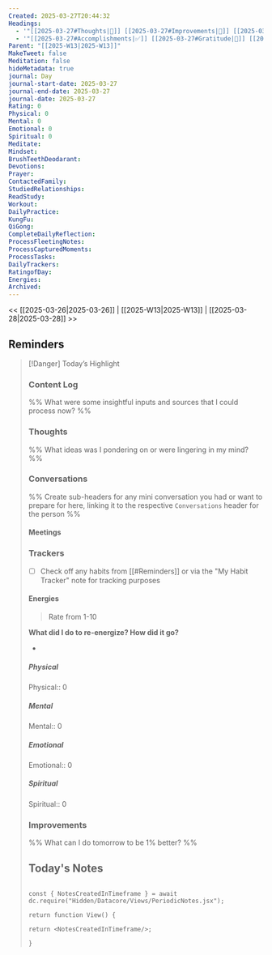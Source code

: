 ```yaml
---
Created: 2025-03-27T20:44:32
Headings:
  - '"[[2025-03-27#Thoughts|💭]] [[2025-03-27#Improvements|💪]] [[2025-03-27#Obstacles|🚧]]": '
  - '"[[2025-03-27#Accomplishments|✅]] [[2025-03-27#Gratitude|🙏]] [[2025-03-27#Content Log|📚]]": '
Parent: "[[2025-W13|2025-W13]]"
MakeTweet: false
Meditation: false
hideMetadata: true
journal: Day
journal-start-date: 2025-03-27
journal-end-date: 2025-03-27
journal-date: 2025-03-27
Rating: 0
Physical: 0
Mental: 0
Emotional: 0
Spiritual: 0
Meditate: 
Mindset: 
BrushTeethDeodarant: 
Devotions: 
Prayer: 
ContactedFamily: 
StudiedRelationships: 
ReadStudy: 
Workout: 
DailyPractice: 
KungFu: 
QiGong: 
CompleteDailyReflection: 
ProcessFleetingNotes: 
ProcessCapturedMoments: 
ProcessTasks: 
DailyTrackers: 
RatingofDay: 
Energies: 
Archived:
---
```


<< [[2025-03-26|2025-03-26]] | [[2025-W13|2025-W13]] | [[2025-03-28|2025-03-28]] >>

## Reminders

> [!Danger] Today’s Highlight
><!-- Deprecated query: #todaysHighlight tag being removed. Replace with field:: type = "todaysHighlight" 
>```meta-bind
INPUT[textArea(label("Today’s Highlight"), bindTarget("this#todaysHighlight"))] -->

**Today's Big 3**

1. 
2. 
3. 

Remember [[2025-03-26#Improvements]]
### Routines
#### Morning
- Meditation:: false — ` Meditate
- [ ] Brush Teeth & Deodorant
- [ ] [Mindset](#Mindset)
- [ ] Plan Your [[#Today|Day]]

#### Work

#### Trading

#### Evening
- MakeTweet:: false — ` Complete Daily [Reflection](#Reflection)
- [ ] Sort through [[My FleetingNotes#From 2025-03-27|My Fleeting Notes]]
- [ ] Daily [[#Trackers|Trackers]]
- [ ] Plan for tomorrow

## Tasks
```todoist
filter: "Mar 27"
```

## Journals

### Mindset
#### Gratitude
##### **3 things I'm grateful for in my life:**
- 

##### **3 things I'm grateful for about myself:**
- 

#### Morning Mindset

##### **I'm excited today for:**

##### **One word to describe the person I want to be today would be \_ because:**

##### **Someone who needs me on my a-game/needs my help today is:**

##### **What's a potential obstacle/stressful situation for today and how would my best self deal with it?**

##### **Someone I could surprise with a note, gift, or sign of appreciation is:**

##### **One action I could take today to demonstrate excellence or real value is:**

##### **One bold action I could take today is:**

##### **An overseeing high performance coach would tell me today that:**

##### **The big projects I should keep in mind, even if I don't work on them today, are:**

##### **I know today would be successful if I did or felt this by the end:**

---
## Today
## Reflection

### Rating

Rating:: 0

### Summary
Overview and your general feeling of the day. What kind of day was it?
`INPUT[textArea():Summary]`
### Story
'Highlight reel' of significant events throughout the day - emotional, insightful or significant. Why did it matter? (Separate events with bullet points)
`INPUT[textArea():Story]`

### Accomplishments

%% What did I get done today? - Skipping this for now %%

### Obstacles
%% What was an obstacle I faced, how did I deal with it, and what can I learn from for the future? %%
%% Any bullet list with `#log/obstacle` will show up below %%

%% What was an obstacle I faced, how did I deal with it, and what can I learn from for the future? %%
%% Any log with `obstacle:: x` will show up below %%

<!-- Deprecated query: #log/obstacle tag being removed. Replace with field:: type = "obstacle"
```dataview
table obstacle as "Obstacles"
from ""
where obstacle
and date(created).day = date(today).day
and date(created).month = date(today).month
and date(created).year = date(today).year
``` -->
### Content Log
%% What were some insightful inputs and sources that I could process now? %%

<!-- Deprecated query: #input or #inputCollection tag being removed. Replace with field:: type = "input" or "inputCollection"
```dataview
table Status, Links, Source
FROM  #input AND !"Hidden"
WHERE contains(dateformat(Created, "YYYY-MM-DD"), this.file.name)
SORT Created desc
``` -->
### Thoughts
%% What ideas was I pondering on or were lingering in my mind? %%
### Conversations
%% Create sub-headers for any mini conversation you had or want to prepare for here, linking it to the respective `Conversations` header for the person %%
#### Meetings

<!-- Deprecated query: #meeting tag being removed. Replace with field:: type = "meeting"
```dataview
TABLE Attendees, Summary
FROM #meeting AND !"Hidden"
WHERE contains(dateformat(MeetingDate, "YYYY-MM-DD"), this.file.name)
SORT Created asc
``` -->

### Trackers
- [ ] Check off any habits from [[#Reminders]] or via the "My Habit Tracker" note for tracking purposes

#### Energies

> Rate from 1-10

**What did I do to re-energize? How did it go?**

- 

##### Physical

Physical:: 0

##### Mental

Mental:: 0

##### Emotional

Emotional:: 0

##### Spiritual

Spiritual:: 0

### Improvements
%% What can I do tomorrow to be 1% better? %%

## Today's Notes

```datacorejsx

const { NotesCreatedInTimeframe } = await dc.require("Hidden/Datacore/Views/PeriodicNotes.jsx");

return function View() {

return <NotesCreatedInTimeframe/>;

}

```
